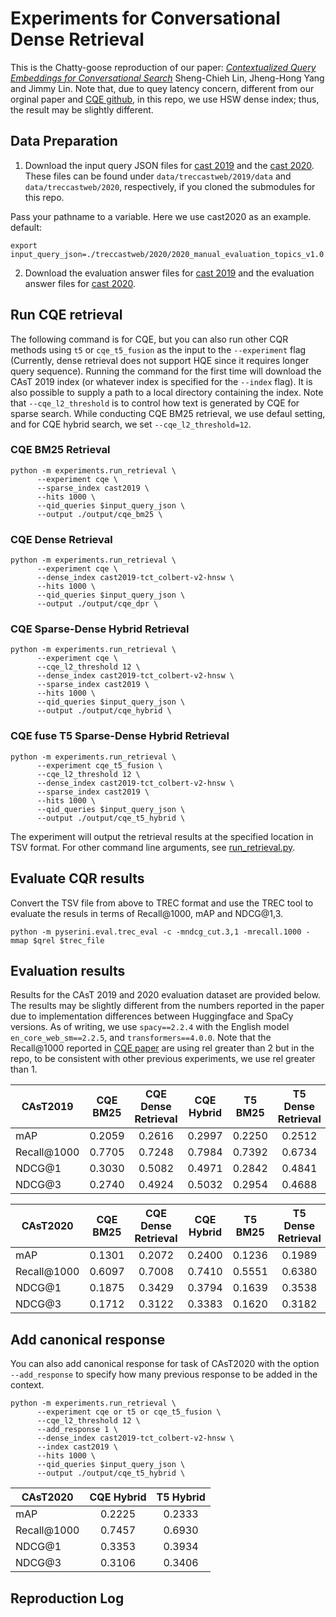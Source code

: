 # Experiments for Conversational Dense Retrieval
This is the Chatty-goose reproduction of our paper: *[Contextualized Query Embeddings for Conversational Search](https://arxiv.org/abs/2104.08707)* Sheng-Chieh Lin, Jheng-Hong Yang and Jimmy Lin. Note that, due to quey latency concern, different from our orginal paper and [CQE github](https://github.com/castorini/CQE), in this repo, we use HSW dense index; thus, the result may be slightly different.
## Data Preparation

1. Download the input query JSON files for [cast 2019](https://github.com/daltonj/treccastweb/blob/master/2019/data/evaluation/evaluation_topics_v1.0.json) and the [cast 2020](https://github.com/daltonj/treccastweb/blob/master/2019/data/evaluation/evaluation_topics_v1.0.json). These files can be found under `data/treccastweb/2019/data` and `data/treccastweb/2020`, respectively, if you cloned the submodules for this repo.

Pass your pathname to a variable. Here we use cast2020 as an example.
default:
```shell=bash
export input_query_json=./treccastweb/2020/2020_manual_evaluation_topics_v1.0.json
```

2. Download the evaluation answer files for [cast 2019](https://trec.nist.gov/data/cast/2019qrels.txt) and the evaluation answer files for [cast 2020](https://trec.nist.gov/data/cast/2020qrels.txt).

## Run CQE retrieval

The following command is for CQE, but you can also run other CQR methods using `t5` or `cqe_t5_fusion` as the input to the `--experiment` flag (Currently, dense retrieval does not support HQE since it requires longer query sequence). Running the command for the first time will download the CAsT 2019 index (or whatever index is specified for the `--index` flag). It is also possible to supply a path to a local directory containing the index. Note that `--cqe_l2_threshold` is to control how text is generated by CQE for sparse search. While conducting CQE BM25 retrieval, we use defaul setting, and for CQE hybrid search, we set `--cqe_l2_threshold=12`.
### CQE BM25 Retrieval

```shell=bash
python -m experiments.run_retrieval \
      --experiment cqe \
      --sparse_index cast2019 \
      --hits 1000 \
      --qid_queries $input_query_json \
      --output ./output/cqe_bm25 \
```
### CQE Dense Retrieval
```shell=bash
python -m experiments.run_retrieval \
      --experiment cqe \
      --dense_index cast2019-tct_colbert-v2-hnsw \
      --hits 1000 \
      --qid_queries $input_query_json \
      --output ./output/cqe_dpr \
```
### CQE Sparse-Dense Hybrid Retrieval
```shell=bash
python -m experiments.run_retrieval \
      --experiment cqe \
      --cqe_l2_threshold 12 \
      --dense_index cast2019-tct_colbert-v2-hnsw \
      --sparse_index cast2019 \
      --hits 1000 \
      --qid_queries $input_query_json \
      --output ./output/cqe_hybrid \
```
### CQE fuse T5 Sparse-Dense Hybrid Retrieval
```shell=bash
python -m experiments.run_retrieval \
      --experiment cqe_t5_fusion \
      --cqe_l2_threshold 12 \
      --dense_index cast2019-tct_colbert-v2-hnsw \
      --sparse_index cast2019 \
      --hits 1000 \
      --qid_queries $input_query_json \
      --output ./output/cqe_t5_hybrid \
```

The experiment will output the retrieval results at the specified location in TSV format. For other command line arguments, see [run_retrieval.py](../experiments/run_retrieval.py).

## Evaluate CQR results

Convert the TSV file from above to TREC format and use the TREC tool to evaluate the resuls in terms of Recall@1000, mAP and NDCG@1,3.

```shell=bash
python -m pyserini.eval.trec_eval -c -mndcg_cut.3,1 -mrecall.1000 -mmap $qrel $trec_file
```

## Evaluation results

Results for the CAsT 2019 and 2020 evaluation dataset are provided below. The results may be slightly different from the numbers reported in the paper due to implementation differences between Huggingface and SpaCy versions. As of writing, we use `spacy==2.2.4` with the English model `en_core_web_sm==2.2.5`, and `transformers==4.0.0`. Note that the Recall@1000 reported in [CQE paper]((https://arxiv.org/abs/2104.08707)) are using rel greater than 2 but in the repo, to be consistent with other previous experiments, we use rel greater than 1.

| CAsT2019    | CQE BM25 | CQE Dense Retrieval | CQE Hybrid | T5 BM25 | T5 Dense Retrieval | T5 Hybrid | CQE+T5 Fusion |
| ----------- | :------: | :-------------: | :-------------: | :-----: | :------------: | :---------: | :----------------: |
| mAP         |  0.2059  |     0.2616      |     0.2997      | 0.2250  |     0.2512     |   0.3043    |       0.3391       |
| Recall@1000 |  0.7705  |     0.7248      |     0.7984      | 0.7392  |     0.6734     |   0.7856    |       0.8376       |
| NDCG@1      |  0.3030  |     0.5082      |     0.4971      | 0.2842  |     0.4841     |   0.5077    |       0.5318       |
| NDCG@3      |  0.2740  |     0.4924      |     0.5032      | 0.2954  |     0.4688     |   0.5065    |       0.5226       |

| CAsT2020    | CQE BM25 | CQE Dense Retrieval | CQE Hybrid | T5 BM25 | T5 Dense Retrieval | T5 Hybrid | CQE+T5 Fusion |
| ----------- | :------: | :-------------: | :-------------: | :-----: | :------------: | :---------: | :----------------: |
| mAP         |  0.1301  |     0.2072      |     0.2400      | 0.1236  |     0.1989     |   0.2309    |       0.2495       |
| Recall@1000 |  0.6097  |     0.7008      |     0.7410      | 0.5551  |     0.6380     |   0.6983    |       0.7638       |
| NDCG@1      |  0.1875  |     0.3429      |     0.3794      | 0.1639  |     0.3538     |   0.3742    |       0.3982       |
| NDCG@3      |  0.1712  |     0.3122      |     0.3383      | 0.1620  |     0.3182     |   0.3323    |       0.3599       |

## Add canonical response
You can also add canonical response for task of CAsT2020 with the option `--add_response` to specify how many previous response to be added in the context.
```shell=bash
python -m experiments.run_retrieval \
      --experiment cqe or t5 or cqe_t5_fusion \
      --cqe_l2_threshold 12 \
      --add_response 1 \
      --dense_index cast2019-tct_colbert-v2-hnsw \
      --index cast2019 \
      --hits 1000 \
      --qid_queries $input_query_json \
      --output ./output/cqe_t5_hybrid \
```
| CAsT2020    | CQE Hybrid | T5 Hybrid |
| ----------- | :----------------: | :----------------: |
| mAP         |       0.2225       |       0.2333       |
| Recall@1000 |       0.7457       |       0.6930       |
| NDCG@1      |       0.3353       |       0.3934       |
| NDCG@3      |       0.3106       |       0.3406       |

## Reproduction Log

